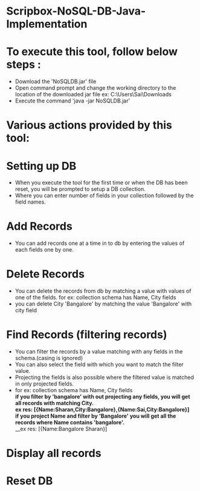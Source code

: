 # Scripbox-NoSQL-DB-Java-Implementation

# To execute this tool, follow below steps :

* Download the 'NoSQLDB.jar' file
* Open command prompt and change the working directory to the location of the downloaded jar file ex: C:\Users\Sai\Downloads
* Execute the command 'java -jar NoSQLDB.jar'

# Various actions provided by this tool:

# Setting up DB
* When you execute the tool for the first time or when the DB has been reset, you will be prompted to setup a DB collection.
* Where you can enter number of fields in your collection followed by the field names.

# Add Records
* You can add records one at a time in to db by entering the values of each fields one by one.
  
# Delete Records
* You can delete the records from db by matching a value with values of one of the fields.
  for ex: collection schema has Name, City fields
* you can delete City 'Bangalore' by matching the value 'Bangalore' with city field
  
# Find Records (filtering records)
* You can filter the records by a value matching with any fields in the schema.(casing is ignored)
* You can also select the field with which you want to match the filter value.
* Projecting the fields is also possible where the filtered value is matched in only projected fields.
* for ex: collection schema has Name, City fields <br />
          __if you filter by 'bangalore' with out projecting any fields, you will get all records with matching City. <br />__
            __ex res: [{Name:Sharan,City:Bangalore},{Name:Sai,City:Bangalore}] <br />__
          __if you project Name and filter by 'Bangalore' you will get all the records where Name contains 'bangalore'. <br />__
            __ex res: [{Name:Bangalore Sharan}] <br />
            
# Display all records
 
# Reset DB            
  
